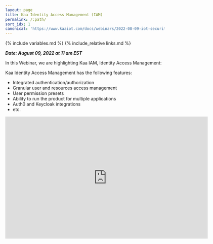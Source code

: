 ```yaml
---
layout: page
title: Kaa Identity Access Management (IAM)
permalink: /:path/
sort_idx: 1
canonical: 'https://www.kaaiot.com/docs/webinars/2022-08-09-iot-security-and-authorization'
---
```


{% include variables.md %}
{% include_relative links.md %}


***Date: August 09, 2022 at 11 am EST***


In this Webinar, we are highlighting Kaa IAM, Identity Access Management:

Kaa Identity Access Management has the following features: 

* Integrated authentication/authorization
* Granular user and resources access management
* User permission presets 
* Ability to run the product for multiple applications
* Auth0 and Keycloak integrations
* etc.

<div align="center">
  <iframe width="640" height="385" src="https://www.youtube.com/embed/6WG0zxtkI3w?si=okC24OD3sBXzOqZS" frameborder="0" allow="accelerometer; autoplay; encrypted-media; gyroscope; picture-in-picture" allowfullscreen></iframe>
</div>
